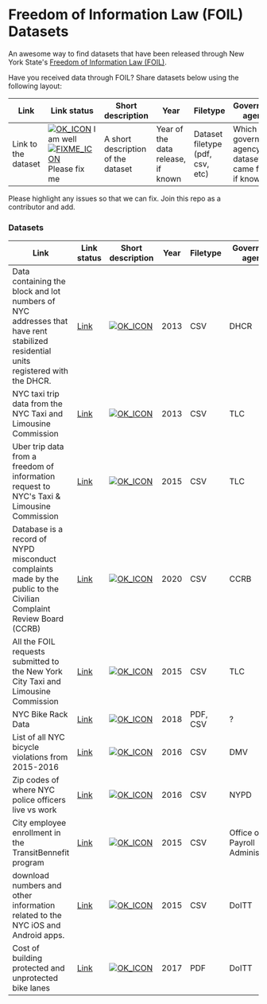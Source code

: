 # Freedom of Information Law (FOIL) Datasets
An awesome way to find datasets that have been released through New York State's [Freedom of Information Law (FOIL)](https://en.wikipedia.org/wiki/FOIL_request).

Have you received data through FOIL? Share datasets below using the following layout:  

Link | Link status | Short description | Year | Filetype | Government agency
-|---------|---------|---------|---------|---------
Link to the dataset | [![OK_ICON](https://raw.githubusercontent.com/awesomedata/apd-core/master/deploy/ok-24.png)](https://raw.githubusercontent.com/awesomedata/apd-core/master/deploy/ok-24.png) I am well <br/> [![FIXME_ICON](https://raw.githubusercontent.com/awesomedata/apd-core/master/deploy/fixme-24.png)](https://raw.githubusercontent.com/awesomedata/apd-core/master/deploy/fixme-24.png) Please fix me | A short description of the dataset |Year of the data release, if known|Dataset filetype (pdf, csv, etc)|Which government agency the dataset came from, if known



Please highlight any issues so that we can fix. Join this repo as a contributor and add.




### Datasets

Link | Link status | Short description | Year | Filetype | Government agency
-|---------|---------|---------|---------|---------
Data containing the block and lot numbers of NYC addresses that have rent stabilized residential units registered with the DHCR. |[Link](https://github.com/clhenrick/dhcr-rent-stabilized-data) | [![OK_ICON](https://raw.githubusercontent.com/awesomedata/apd-core/master/deploy/ok-24.png)](https://raw.githubusercontent.com/awesomedata/apd-core/master/deploy/ok-24.png) | 2013|CSV|DHCR
NYC taxi trip data from the NYC Taxi and Limousine Commission | [Link](https://chriswhong.com/open-data/foil_nyc_taxi/) | [![OK_ICON](https://raw.githubusercontent.com/awesomedata/apd-core/master/deploy/ok-24.png)](https://raw.githubusercontent.com/awesomedata/apd-core/master/deploy/ok-24.png) |  2013 | CSV | TLC
Uber trip data from a freedom of information request to NYC's Taxi & Limousine Commission | [Link](https://github.com/fivethirtyeight/uber-tlc-foil-response) | [![OK_ICON](https://raw.githubusercontent.com/awesomedata/apd-core/master/deploy/ok-24.png)](https://raw.githubusercontent.com/awesomedata/apd-core/master/deploy/ok-24.png) | 2015 | CSV | TLC
Database is a record of NYPD misconduct complaints made by the public to the Civilian Complaint Review Board (CCRB) |[Link](https://github.com/new-york-civil-liberties-union/NYPD-Misconduct-Complaint-Database) | [![OK_ICON](https://raw.githubusercontent.com/awesomedata/apd-core/master/deploy/ok-24.png)](https://raw.githubusercontent.com/awesomedata/apd-core/master/deploy/ok-24.png) |  2020 | CSV | CCRB
All the FOIL requests submitted to the New York City Taxi and Limousine Commission |[Link](https://github.com/ajschumacher/foilfoil) |	[![OK_ICON](https://raw.githubusercontent.com/awesomedata/apd-core/master/deploy/ok-24.png)](https://raw.githubusercontent.com/awesomedata/apd-core/master/deploy/ok-24.png) |		2015 |	CSV	| TLC
 NYC Bike Rack Data	|[Link](https://github.com/codebutler/nycityracks)	| [![OK_ICON](https://raw.githubusercontent.com/awesomedata/apd-core/master/deploy/ok-24.png)](https://raw.githubusercontent.com/awesomedata/apd-core/master/deploy/ok-24.png)	| 2018	|PDF, CSV	| ?
List of all NYC bicycle violations from 2015-2016 |[Link](https://github.com/Bellspringsteen/other.nyc/tree/master/NYCGOV/NYPD/BicycleTicketsRace/data)	|[![OK_ICON](https://raw.githubusercontent.com/awesomedata/apd-core/master/deploy/ok-24.png)](https://raw.githubusercontent.com/awesomedata/apd-core/master/deploy/ok-24.png)	|	2016	| CSV	| DMV
Zip codes of where NYC police officers live vs work	|[Link](https://github.com/Bellspringsteen/other.nyc/tree/master/NYCGOV/NYPD/NypdOfficersHomeZip/data)	|[![OK_ICON](https://raw.githubusercontent.com/awesomedata/apd-core/master/deploy/ok-24.png)](https://raw.githubusercontent.com/awesomedata/apd-core/master/deploy/ok-24.png)	|2016	|CSV|	NYPD
City employee enrollment in the TransitBennefit program	|[Link](https://github.com/Bellspringsteen/other.nyc/tree/master/NYCGOV/Payroll/NYCPayrollTransitBennefitEnrollment)	|	[![OK_ICON](https://raw.githubusercontent.com/awesomedata/apd-core/master/deploy/ok-24.png)](https://raw.githubusercontent.com/awesomedata/apd-core/master/deploy/ok-24.png) | 2015	|CSV	| Office of Payroll Administration
download numbers and other information related to the NYC iOS and Android apps.	|[Link](https://github.com/Bellspringsteen/other.nyc/tree/master/NYCGOV/DOITT/NYCAppDownloadNumbers)	|[![OK_ICON](https://raw.githubusercontent.com/awesomedata/apd-core/master/deploy/ok-24.png)](https://raw.githubusercontent.com/awesomedata/apd-core/master/deploy/ok-24.png) |	2015|	CSV	| DoITT
Cost of building protected and unprotected bike lanes|[Link](https://github.com/Bellspringsteen/other.nyc/tree/master/NYCGOV/DOT/ProtectedBikeLaneCostVsUnprotected)	|[![OK_ICON](https://raw.githubusercontent.com/awesomedata/apd-core/master/deploy/ok-24.png)](https://raw.githubusercontent.com/awesomedata/apd-core/master/deploy/ok-24.png) |		2017	|PDF	| DoITT
